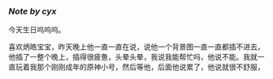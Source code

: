 ### *Note by cyx*

今天生日呜呜呜。

喜欢炳皓宝宝，昨天晚上他一直一直在说，说他一个背景图一直一直都插不进去，他插了一整个晚上，插得很疲惫，头晕头晕，我说我能帮忙吗，他说不能。我就一直玩着我那个刚刚成年的原神小号，然后等他，后面他说累了，他说就很不舒服，



